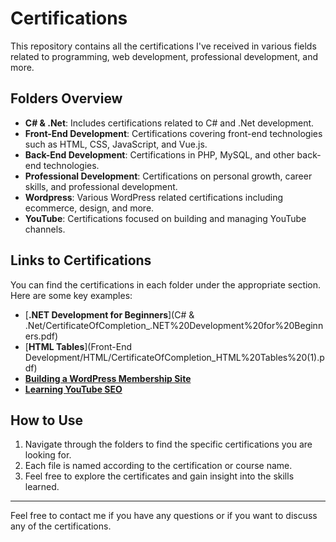 # Certifications

This repository contains all the certifications I've received in various fields related to programming, web development, professional development, and more.

## Folders Overview

- **C# & .Net**: Includes certifications related to C# and .Net development.
- **Front-End Development**: Certifications covering front-end technologies such as HTML, CSS, JavaScript, and Vue.js.
- **Back-End Development**: Certifications in PHP, MySQL, and other back-end technologies.
- **Professional Development**: Certifications on personal growth, career skills, and professional development.
- **Wordpress**: Various WordPress related certifications including ecommerce, design, and more.
- **YouTube**: Certifications focused on building and managing YouTube channels.

## Links to Certifications

You can find the certifications in each folder under the appropriate section. Here are some key examples:

- [**.NET Development for Beginners**](C# & .Net/CertificateOfCompletion_.NET%20Development%20for%20Beginners.pdf)
- [**HTML Tables**](Front-End Development/HTML/CertificateOfCompletion_HTML%20Tables%20(1).pdf)
- [**Building a WordPress Membership Site**](Wordpress/CertificateOfCompletion_Building%20a%20WordPress%20Membership%20Site%20Getting%20Started.pdf)
- [**Learning YouTube SEO**](Youtube/CertificateOfCompletion_Learning%20YouTube%20SEO.pdf)

## How to Use

1. Navigate through the folders to find the specific certifications you are looking for.
2. Each file is named according to the certification or course name.
3. Feel free to explore the certificates and gain insight into the skills learned.

---

Feel free to contact me if you have any questions or if you want to discuss any of the certifications.
